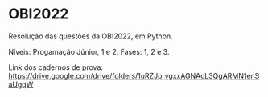 # OBI2022

Resolução das questões da OBI2022, em Python.

Níveis: Progamação Júnior, 1 e 2.
Fases: 1, 2 e 3.

Link dos cadernos de prova: https://drive.google.com/drive/folders/1uRZJp_vgxxAGNAcL3QgARMN1enSaUgqW
